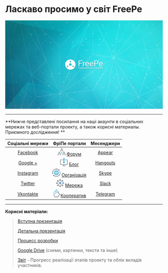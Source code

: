 # Ласкаво просимо у світ FreePe

![](../images/Banner_2.jpg)

---

**Нижче представлені посилання на наші акаунти в соціальних мережах та веб-портали проекту, а також корисні материалы. Приємного дослідження! **

| **Соціальні мережи** | **ФріПе портали** | **Месенджери** |
| :---: | :---: | :---: |
| [Facebook](https://fb.com/freepe.org) | ![](../images/networking.png) [Форум](http://freepe.co/) | [Appear](https://appear.in/freepe) |
| [Google +](https://plus.google.com/106815883580854777966) | ![](../images/computer.png) [Блог](http://freepe.online) | [Hangouts](https://hangouts.google.com/group/i8VCXO4OI49sQNo12) |
| [Instagram](https://www.instagram.com/freepe_org/) | ![Organization](../images/worldwide.png) [Організація](https://freepe.org) | [Skype](https://join.skype.com/jQDP4cDrLKtf) |
| [Twitter](https://twitter.com/freepe_org) | ![Network](../images/ellipse.png) [Мережа](http://freepe.net) | [Slack](https://freepe.slack.com/messages/@freepe/) |
| [Vkontakte](https://vk.com/freepe_org) | ![Cooperative](../images/piggy-bank.png)[Кооператив](https://freepe.co) | [Telegram](https://telegram.me/FreePe) |

---

**Корисні матеріали:**

> [Вступна презентація](https://goo.gl/bxv33W)
>
> [Детальна презентація](https://prezi.com/dhz0yujgcdhv/freepe-freedom-4-people/)
>
> [Процесс розробки](https://pintask.me/board/vPsfuf2sawcaDyt6b)
>
> [Google Drive](https://drive.google.com/open?id=0B9mbBuJnN6tcdS1VSFQ5dEhOdkU) \(схеми, картинки, тексти та інше\)
>
> [Звіт](https://goo.gl/ArDg5z)  - Прогресс реалізації этапів проекту та облік вкладів участників.



